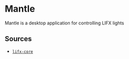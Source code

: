 # Mantle

Mantle is a desktop application for controlling LIFX lights


## Sources
- [`lifx-core`](https://github.com/eminence/lifx)